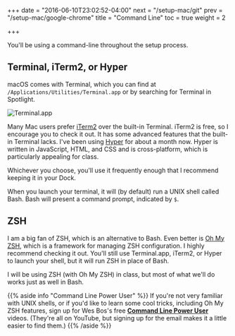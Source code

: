 +++
date = "2016-06-10T23:02:52-04:00"
next = "/setup-mac/git"
prev = "/setup-mac/google-chrome"
title = "Command Line"
toc = true
weight = 2

+++

You'll be using a command-line throughout the setup process.



## Terminal, iTerm2, or Hyper

macOS comes with Terminal, which you can find at `/Applications/Utilities/Terminal.app` or by searching for Terminal in Spotlight.

![Terminal.app](/images/terminal-icon.png)

Many Mac users prefer [iTerm2](https://www.iterm2.com/index.html) over the built-in Terminal. iTerm2 is free, so I encourage you to check it out. It has some advanced features that the built-in Terminal lacks. I've been using [Hyper](https://hyper.is/) for about a month now. Hyper is written in JavaScript, HTML, and CSS and is cross-platform, which is particularly appealing for class.

Whichever you choose, you'll use it frequently enough that I recommend keeping it in your Dock.

When you launch your terminal, it will (by default) run a UNIX shell called Bash. Bash will present a command prompt, indicated by `$`.

## ZSH

I am a big fan of ZSH, which is an alternative to Bash. Even better is [Oh My ZSH](http://ohmyz.sh/), which is a framework for managing ZSH configuration. I highly recommend checking it out. You'll still use Terminal.app, iTerm2, or Hyper to launch your shell, but it will run ZSH in place of Bash.

I will be using ZSH (with Oh My ZSH) in class, but most of what we'll do works just as well in Bash.

{{% aside info "Command Line Power User" %}}
If you're not very familiar with UNIX shells, or if you'd like to learn some cool tricks, including Oh My ZSH features, sign up for Wes Bos's free **[Command Line Power User](http://commandlinepoweruser.com/)** videos. (They're all on YouTube, but signing up for the email makes it a little easier to find them.)
{{% /aside %}}
